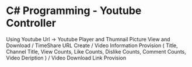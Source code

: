 # C&#35; Programming - Youtube Controller

Using Youtube Url -> Youtube Player and Thumnail Picture View and Download / TimeShare URL Create / Video Information Provision ( Title, Channel Title, View Counts, Like Counts, Dislike Counts, Comment Counts, Video Deription ) / Video Download Link Provision  